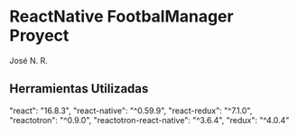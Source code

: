 # ReactNative FootbalManager Proyect

José N. R.

## Herramientas Utilizadas

"react": "16.8.3",
"react-native": "^0.59.9",
"react-redux": "^7.1.0",
"reactotron": "^0.9.0",
"reactotron-react-native": "^3.6.4",
"redux": "^4.0.4"
